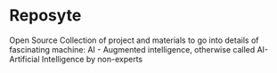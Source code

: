 # Reposyte
Open Source Collection of project and materials to go into details of fascinating machine: AI - Augmented intelligence, otherwise called AI-Artificial Intelligence by non-experts